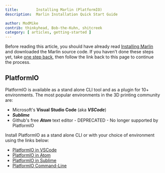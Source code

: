 ```yaml
---
title:        Installing Marlin (PlatformIO)
description:  Marlin Installation Quick Start Guide

author: ModMike
contrib: thinkyhead, Bob-the-Kuhn, shitcreek
category: [ articles, getting-started ]
---
```


Before reading this article, you should have already read [Installing Marlin](install.html) and downloaded the Marlin source code. If you haven't done these steps yet, take [one step back](install.html), then follow the link back to this page to continue the process.

## PlatformIO

PlatformIO is available as a stand alone CLI tool and as a plugin for 10+ environments. The most popular environments in the 3D printing community are:
- Microsoft's **Visual Studio Code** (aka ***VSCode***)
- ***Sublime***
- Github's free ***Atom*** text editor - DEPRECATED - No longer supported by PlatformIO

Install PlatformIO as a stand alone CLI or with your choice of environment using the links below:
- [PlatformIO in VSCode](install_platformio_vscode.html)
- [PlatformIO in Atom](install_platformio_atom.html)
- [PlatformIO in Sublime](install_platformio_sublime.html)
- [PlatformIO Command-Line](install_platformio_cli.html)
